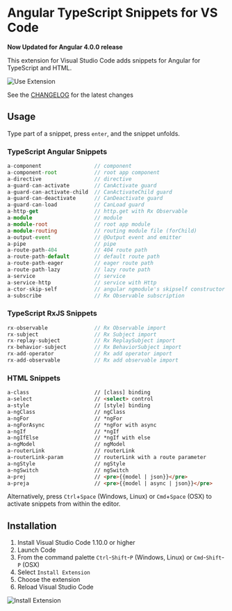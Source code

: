 # Angular TypeScript Snippets for VS Code

**Now Updated for Angular 4.0.0 release**

This extension for Visual Studio Code adds snippets for Angular for TypeScript and HTML.

![Use Extension](images/use-extension-1.gif)

See the [CHANGELOG](CHANGELOG.md) for the latest changes

## Usage
Type part of a snippet, press `enter`, and the snippet unfolds.

### TypeScript Angular Snippets
```typescript
a-component                 // component
a-component-root            // root app component
a-directive                 // directive
a-guard-can-activate        // CanActivate guard
a-guard-can-activate-child  // CanActivateChild guard
a-guard-can-deactivate      // CanDeactivate guard
a-guard-can-load            // CanLoad guard
a-http-get                  // http.get with Rx Observable
a-module                    // module
a-module-root               // root app module
a-module-routing            // routing module file (forChild)
a-output-event              // @Output event and emitter
a-pipe                      // pipe
a-route-path-404            // 404 route path
a-route-path-default        // default route path
a-route-path-eager          // eager route path
a-route-path-lazy           // lazy route path
a-service                   // service
a-service-http              // service with Http
a-ctor-skip-self            // angular ngmodule's skipself constructor
a-subscribe                 // Rx Observable subscription
```

### TypeScript RxJS Snippets
```typescript
rx-observable               // Rx Observable import
rx-subject                  // Rx Subject import
rx-replay-subject           // Rx ReplaySubject import
rx-behavior-subject         // Rx BehaviorSubject import
rx-add-operator             // Rx add operator import
rx-add-observable           // Rx add observable import
```

### HTML Snippets
```html
a-class                     // [class] binding
a-select                    // <select> control
a-style                     // [style] binding
a-ngClass                   // ngClass
a-ngFor                     // *ngFor
a-ngForAsync                // *ngFor with async
a-ngIf                      // *ngIf
a-ngIfElse                  // *ngIf with else
a-ngModel                   // ngModel
a-routerLink                // routerLink
a-routerLink-param          // routerLink with a route parameter
a-ngStyle                   // ngStyle
a-ngSwitch                  // ngSwitch
a-prej                      // <pre>{{model | json}}</pre>
a-preja                     // <pre>{{model | async | json}}</pre>
```

Alternatively, press `Ctrl`+`Space` (Windows, Linux) or `Cmd`+`Space` (OSX) to activate snippets from within the editor.

## Installation

1. Install Visual Studio Code 1.10.0 or higher
2. Launch Code
3. From the command palette `Ctrl`-`Shift`-`P` (Windows, Linux) or `Cmd`-`Shift`-`P` (OSX)
4. Select `Install Extension`
5. Choose the extension
6. Reload Visual Studio Code

![Install Extension](images/install-extension.gif)
